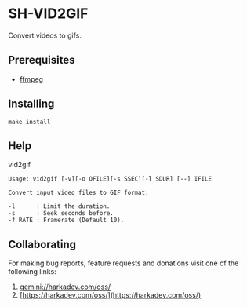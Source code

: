 # SH-VID2GIF

Convert videos to gifs.

## Prerequisites

- [ffmpeg](https://ffmpeg.org/)

## Installing

    make install

## Help

vid2gif

    Usage: vid2gif [-v][-o OFILE][-s SSEC][-l SDUR] [--] IFILE
    
    Convert input video files to GIF format.
    
    -l      : Limit the duration.
    -s      : Seek seconds before.
    -f RATE : Framerate (Default 10). 

## Collaborating

For making bug reports, feature requests and donations visit
one of the following links:

1. [gemini://harkadev.com/oss/](gemini://harkadev.com/oss/)
2. [https://harkadev.com/oss/](https://harkadev.com/oss/)


